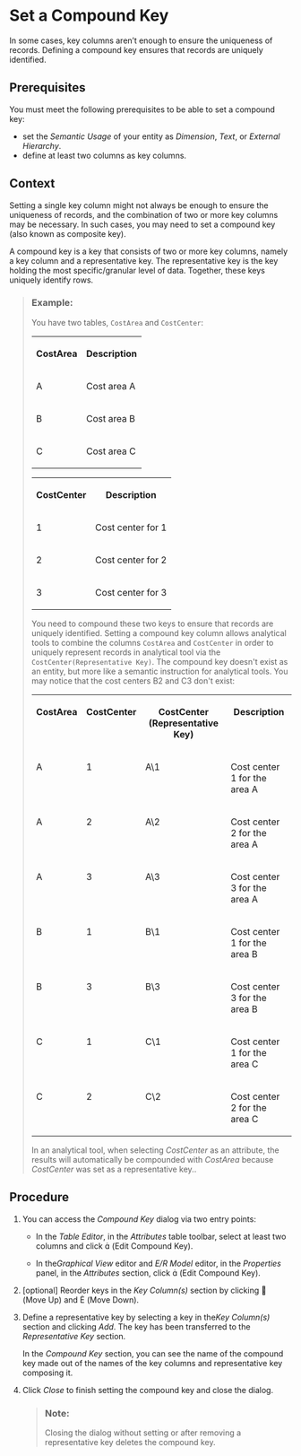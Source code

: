 <!-- loioeff6dd97723d4a70bc7612554fef09e3 -->

<link rel="stylesheet" type="text/css" href="../css/sap-icons.css"/>

# Set a Compound Key

In some cases, key columns aren’t enough to ensure the uniqueness of records. Defining a compound key ensures that records are uniquely identified.



## Prerequisites

You must meet the following prerequisites to be able to set a compound key:

-   set the *Semantic Usage* of your entity as *Dimension*, *Text*, or *External Hierarchy*.
-   define at least two columns as key columns.



## Context

Setting a single key column might not always be enough to ensure the uniqueness of records, and the combination of two or more key columns may be necessary. In such cases, you may need to set a compound key \(also known as composite key\).

A compound key is a key that consists of two or more key columns, namely a key column and a representative key. The representative key is the key holding the most specific/granular level of data. Together, these keys uniquely identify rows.

> ### Example:  
> You have two tables, `CostArea` and `CostCenter`:
> 
> 
> <table>
> <tr>
> <th valign="top">
> 
> CostArea
> 
> </th>
> <th valign="top">
> 
> Description
> 
> </th>
> </tr>
> <tr>
> <td valign="top">
> 
> A
> 
> </td>
> <td valign="top">
> 
> Cost area A
> 
> </td>
> </tr>
> <tr>
> <td valign="top">
> 
> B
> 
> </td>
> <td valign="top">
> 
> Cost area B
> 
> </td>
> </tr>
> <tr>
> <td valign="top">
> 
> C
> 
> </td>
> <td valign="top">
> 
> Cost area C
> 
> </td>
> </tr>
> </table>
> 
> 
> <table>
> <tr>
> <th valign="top">
> 
> CostCenter
> 
> </th>
> <th valign="top">
> 
> Description
> 
> </th>
> </tr>
> <tr>
> <td valign="top">
> 
> 1
> 
> </td>
> <td valign="top">
> 
> Cost center for 1
> 
> </td>
> </tr>
> <tr>
> <td valign="top">
> 
> 2
> 
> </td>
> <td valign="top">
> 
> Cost center for 2
> 
> </td>
> </tr>
> <tr>
> <td valign="top">
> 
> 3
> 
> </td>
> <td valign="top">
> 
> Cost center for 3
> 
> </td>
> </tr>
> </table>
> 
> You need to compound these two keys to ensure that records are uniquely identified. Setting a compound key column allows analytical tools to combine the columns `CostArea` and `CostCenter` in order to uniquely represent records in analytical tool via the `CostCenter(Representative Key)`. The compound key doesn't exist as an entity, but more like a semantic instruction for analytical tools. You may notice that the cost centers B2 and C3 don't exist:
> 
> 
> <table>
> <tr>
> <th valign="top">
> 
> CostArea
> 
> </th>
> <th valign="top">
> 
> CostCenter
> 
> </th>
> <th valign="top">
> 
> CostCenter \(Representative Key\)
> 
> </th>
> <th valign="top">
> 
> Description
> 
> </th>
> </tr>
> <tr>
> <td valign="top">
> 
> A
> 
> </td>
> <td valign="top">
> 
> 1
> 
> </td>
> <td valign="top">
> 
> A\\1
> 
> </td>
> <td valign="top">
> 
> Cost center 1 for the area A
> 
> </td>
> </tr>
> <tr>
> <td valign="top">
> 
> A
> 
> </td>
> <td valign="top">
> 
> 2
> 
> </td>
> <td valign="top">
> 
> A\\2
> 
> </td>
> <td valign="top">
> 
> Cost center 2 for the area A
> 
> </td>
> </tr>
> <tr>
> <td valign="top">
> 
> A
> 
> </td>
> <td valign="top">
> 
> 3
> 
> </td>
> <td valign="top">
> 
> A\\3
> 
> </td>
> <td valign="top">
> 
> Cost center 3 for the area A
> 
> </td>
> </tr>
> <tr>
> <td valign="top">
> 
> B
> 
> </td>
> <td valign="top">
> 
> 1
> 
> </td>
> <td valign="top">
> 
> B\\1
> 
> </td>
> <td valign="top">
> 
> Cost center 1 for the area B
> 
> </td>
> </tr>
> <tr>
> <td valign="top">
> 
> B
> 
> </td>
> <td valign="top">
> 
> 3
> 
> </td>
> <td valign="top">
> 
> B\\3
> 
> </td>
> <td valign="top">
> 
> Cost center 3 for the area B
> 
> </td>
> </tr>
> <tr>
> <td valign="top">
> 
> C
> 
> </td>
> <td valign="top">
> 
> 1
> 
> </td>
> <td valign="top">
> 
> C\\1
> 
> </td>
> <td valign="top">
> 
> Cost center 1 for the area C
> 
> </td>
> </tr>
> <tr>
> <td valign="top">
> 
> C
> 
> </td>
> <td valign="top">
> 
> 2
> 
> </td>
> <td valign="top">
> 
> C\\2
> 
> </td>
> <td valign="top">
> 
> Cost center 2 for the area C
> 
> </td>
> </tr>
> </table>
> 
> In an analytical tool, when selecting *CostCenter* as an attribute, the results will automatically be compounded with *CostArea* because *CostCenter* was set as a representative key..



## Procedure

1.  You can access the *Compound Key* dialog via two entry points:

    -   In the *Table Editor*, in the *Attributes* table toolbar, select at least two columns and click <span class="SAP-icons"></span> \(Edit Compound Key\).

    -   In the*Graphical View* editor and *E/R Model* editor, in the *Properties* panel, in the *Attributes* section, click <span class="SAP-icons"></span> \(Edit Compound Key\).

2.  \[optional\] Reorder keys in the *Key Column\(s\)* section by clicking <span class="FPA-icons"></span> \(Move Up\) and <span class="SAP-icons"></span> \(Move Down\).

3.  Define a representative key by selecting a key in the*Key Column\(s\)* section and clicking *Add*. The key has been transferred to the *Representative Key* section.

    In the *Compound Key* section, you can see the name of the compound key made out of the names of the key columns and representative key composing it.

4.  Click *Close* to finish setting the compound key and close the dialog.

    > ### Note:  
    > Closing the dialog without setting or after removing a representative key deletes the compound key.



